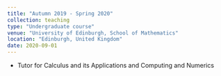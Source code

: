 ```yaml
---
title: "Autumn 2019 - Spring 2020"
collection: teaching
type: "Undergraduate course"
venue: "University of Edinburgh, School of Mathematics"
location: "Edinburgh, United Kingdom"
date: 2020-09-01
---
```


* Tutor for Calculus and its Applications and Computing and Numerics
